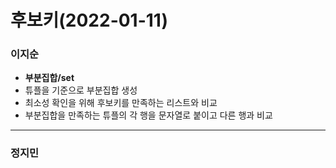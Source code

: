 # 후보키(2022-01-11)
### 이지순
* **부분집합/set**
* 튜플을 기준으로 부분집합 생성
* 최소성 확인을 위해 후보키를 만족하는 리스트와 비교
* 부분집합을 만족하는 튜플의 각 행을 문자열로 붙이고 다른 행과 비교
---
### 정지민

